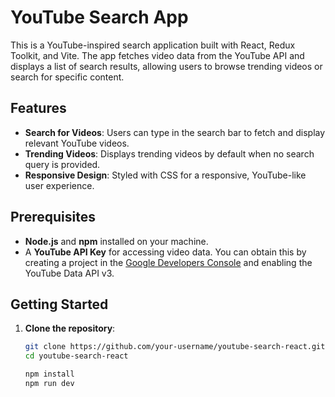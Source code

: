 # YouTube Search App

This is a YouTube-inspired search application built with React, Redux Toolkit, and Vite. The app fetches video data from the YouTube API and displays a list of search results, allowing users to browse trending videos or search for specific content.

## Features

- **Search for Videos**: Users can type in the search bar to fetch and display relevant YouTube videos.
- **Trending Videos**: Displays trending videos by default when no search query is provided.
- **Responsive Design**: Styled with CSS for a responsive, YouTube-like user experience.


## Prerequisites

- **Node.js** and **npm** installed on your machine.
- A **YouTube API Key** for accessing video data. You can obtain this by creating a project in the [Google Developers Console](https://console.developers.google.com/) and enabling the YouTube Data API v3.

## Getting Started

1. **Clone the repository**:

   ```bash
   git clone https://github.com/your-username/youtube-search-react.git
   cd youtube-search-react

   npm install
   npm run dev



